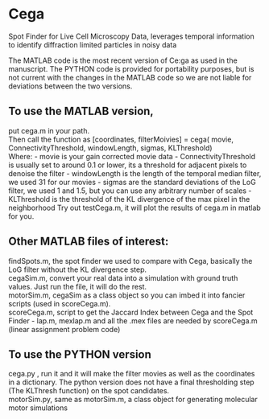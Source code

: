 # Cega
Spot Finder for Live Cell Microscopy Data, leverages temporal information to identify diffraction limited particles in noisy data

The MATLAB code is the most recent version of Ce:ga as used in the manuscript.
The PYTHON code is provided for portability purposes, but is not current with the changes in the MATLAB code so we are not liable for deviations between the two versions.

## To use the MATLAB version,
put cega.m in your path. <br>
Then call the function as [coordinates, filterMoivies] = cega( movie, ConnectivityThreshold, windowLength, sigmas, KLThreshold) <br>
Where: - movie is your gain corrected movie data
       - ConnectivityThreshold is usually set to around 0.1 or lower, its a threshold for adjacent pixels to denoise the filter 
       - windowLength is the length of the temporal median filter, we used 31 for our movies
       - sigmas are the standard deviations of the LoG filter, we used 1 and 1.5, but you can use any arbitrary number of scales
       - KLThreshold is the threshold of the KL divergence of the max pixel in the neighborhood
Try out testCega.m, it will plot the results of cega.m in matlab for you.

## Other MATLAB files of interest:
findSpots.m, the spot finder we used to compare with Cega, basically the LoG filter without the KL divergence step.
<br>
cegaSim.m, convert your real data into a simulation with ground truth values.  Just run the file, it will do the rest.
<br>
motorSim.m, cegaSim as a class object so you can imbed it into fancier scripts (used in scoreCega.m).
<br>
scoreCega.m, script to get the Jaccard Index between Cega and the Spot Finder
       - lap.m, mexlap.m and all the .mex files are needed by scoreCega.m (linear assignment problem code)
## To use the PYTHON version
cega.py , run it and it will make the filter movies as well as the coordinates in a dictionary.  The python version does not have a final thresholding step (The KLThresh function) on the spot candidates. <br>
motorSim.py, same as motorSim.m, a class object for generating molecular motor simulations
